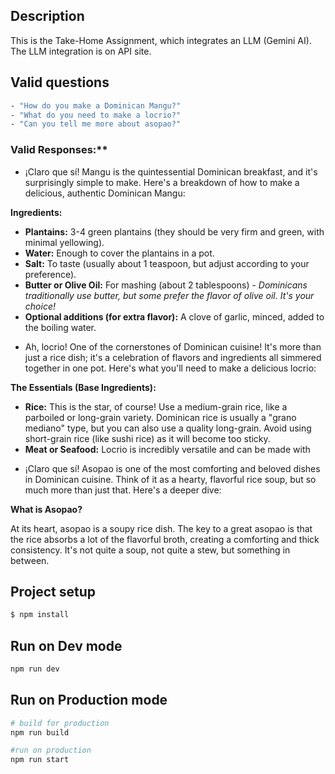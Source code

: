 ## Description

This is the Take-Home Assignment, which integrates an LLM (Gemini AI). The LLM integration is on API site.


## Valid questions

```bash
- "How do you make a Dominican Mangu?"
- "What do you need to make a locrio?"
- "Can you tell me more about asopao?"
```

### Valid Responses:**
- ¡Claro que sí! Mangu is the quintessential Dominican breakfast, and it's surprisingly simple to make. Here's a breakdown of how to make a delicious, authentic Dominican Mangu:

**Ingredients:**

*   **Plantains:** 3-4 green plantains (they should be very firm and green, with minimal yellowing).
*   **Water:** Enough to cover the plantains in a pot.
*   **Salt:** To taste (usually about 1 teaspoon, but adjust according to your preference).
*   **Butter or Olive Oil:** For mashing (about 2 tablespoons) - *Dominicans traditionally use butter, but some prefer the flavor of olive oil. It's your choice!*
*   **Optional additions (for extra flavor):** A clove of garlic, minced, added to the boiling water.


- Ah, locrio! One of the cornerstones of Dominican cuisine! It's more than just a rice dish; it's a celebration of flavors and ingredients all simmered together in one pot. Here's what you'll need to make a delicious locrio:

**The Essentials (Base Ingredients):**

*   **Rice:** This is the star, of course! Use a medium-grain rice, like a parboiled or long-grain variety. Dominican rice is usually a "grano mediano" type, but you can also use a quality long-grain. Avoid using short-grain rice (like sushi rice) as it will become too sticky.
*   **Meat or Seafood:** Locrio is incredibly versatile and can be made with 


- ¡Claro que sí! Asopao is one of the most comforting and beloved dishes in Dominican cuisine. Think of it as a hearty, flavorful rice soup, but so much more than just that. Here's a deeper dive:

**What is Asopao?**

At its heart, asopao is a soupy rice dish. The key to a great asopao is that the rice absorbs a lot of the flavorful broth, creating a comforting and thick consistency. It's not quite a soup, not quite a stew, but something in between.

## Project setup

```bash
$ npm install
```

## Run on Dev mode

```bash
npm run dev
```

## Run on Production mode

```bash
# build for production
npm run build

#run on production
npm run start
```
